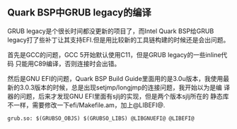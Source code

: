 ## Quark BSP中GRUB legacy的编译

GRUB legacy是个很长时间都没更新的项目了，而Intel Quark BSP给GRUB
legacy打了些补丁让其支持EFI.但是用比较新的工具链构建的时候还是会出问题。

首先是GCC的问题，GCC 5开始默认使用C11，但是GRUB legacy的一些inline代码
只能用C89编译，否则连接时会出错。

然后是GNU EFI的问题，Quark BSP Build Guide里面用的是3.0u版本，我使用最
新的3.0.3版本的时候，总是出现setjmp/longjmp的连接问题，我开始以为是编
译器的问题，后来才发现GNU EFI里面有sjlj的实现，但是两个版本sjlj所在的
静态库不一样，需要修改一下efi/Makefile.am，加上@LIBEFI@.

```
grub.so: $(GRUBSO_OBJS) $(GRUBSO_LIBS) @LIBGNUEFI@ @LIBEFI@
```
